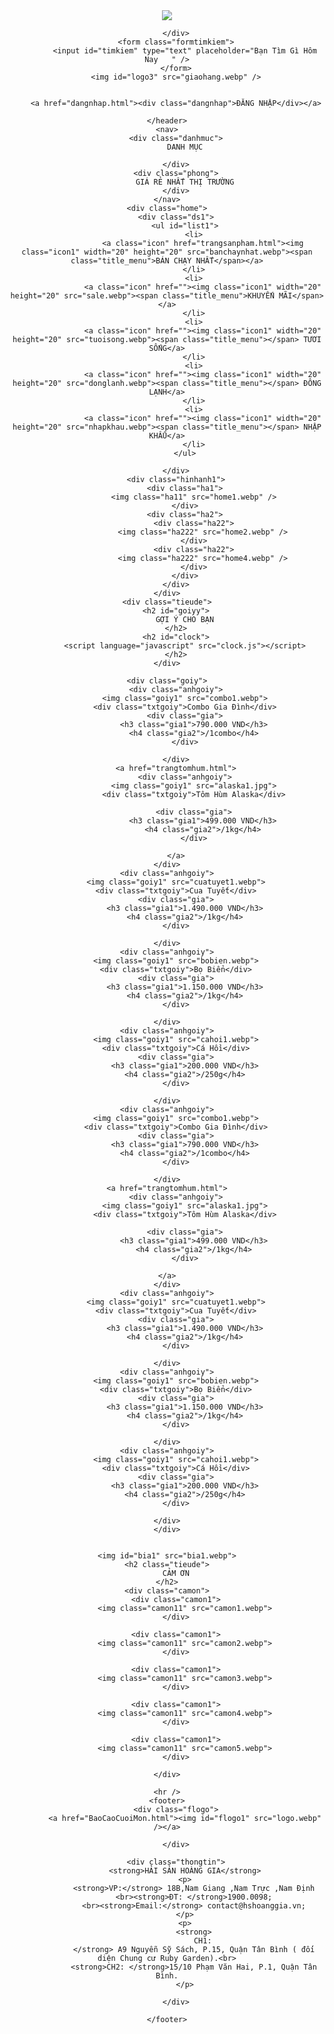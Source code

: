 ﻿<!DOCTYPE html>

<html lang="en" xmlns="http://www.w3.org/1999/xhtml">
<head>
    <meta charset="utf-8" />
    <title></title>
    <link rel="stylesheet" href="baocao.css" />
    
</head>
<body>
    <header>
        <div class="logo">
            <a href="BaoCaoCuoiMon.html"><img id="logo1" src="logo.webp" /></a>

        </div>
        <form class="formtimkiem">
            <input id="timkiem" type="text" placeholder="Bạn Tìm Gì Hôm Nay   " />
        </form>
        <img id="logo3" src="giaohang.webp" />


        <a href="dangnhap.html"><div class="dangnhap">ĐĂNG NHẬP</div></a>

    </header>
    <nav>
        <div class="danhmuc">
            DANH MỤC

        </div>
        <div class="phong">
            GIÁ RẺ NHẤT THỊ TRƯỜNG
        </div>
    </nav>
    <div class="home">
        <div class="ds1">
            <ul id="list1">
                <li>
                    <a class="icon" href="trangsanpham.html"><img class="icon1" width="20" height="20" src="banchaynhat.webp"><span class="title_menu">BÁN CHẠY NHẤT</span></a>
                </li>
                <li>
                    <a class="icon" href=""><img class="icon1" width="20" height="20" src="sale.webp"><span class="title_menu">KHUYẾN MÃI</span></a>
                </li>
                <li>
                    <a class="icon" href=""><img class="icon1" width="20" height="20" src="tuoisong.webp"><span class="title_menu"></span> TƯƠI SỐNG</a>
                </li>
                <li>
                    <a class="icon" href=""><img class="icon1" width="20" height="20" src="donglanh.webp"><span class="title_menu"></span> ĐÔNG LẠNH</a>
                </li>
                <li>
                    <a class="icon" href=""><img class="icon1" width="20" height="20" src="nhapkhau.webp"><span class="title_menu"></span> NHẬP KHẨU</a>
                </li>
            </ul>

        </div>
        <div class="hinhanh1">
            <div class="ha1">
                <img class="ha11" src="home1.webp" />
            </div>
            <div class="ha2">
                <div class="ha22">
                    <img class="ha222" src="home2.webp" />
                </div>
                <div class="ha22">
                    <img class="ha222" src="home4.webp" />
                </div>
            </div>
        </div>
    </div>
    <div class="tieude">
        <h2 id="goiyy">
            GỢI Ý CHO BẠN
        </h2>
        <h2 id="clock">
            <script language="javascript" src="clock.js"></script>
        </h2>
    </div>
    
    <div class="goiy">
        <div class="anhgoiy">
            <img class="goiy1" src="combo1.webp">
            <div class="txtgoiy">Combo Gia Đình</div>
            <div class="gia">
                <h3 class="gia1">790.000 VND</h3>
                <h4 class="gia2">/1combo</h4>
            </div>

        </div>
        <a href="trangtomhum.html">
            <div class="anhgoiy">
                <img class="goiy1" src="alaska1.jpg">
                <div class="txtgoiy">Tôm Hùm Alaska</div>

                <div class="gia">
                    <h3 class="gia1">499.000 VND</h3>
                    <h4 class="gia2">/1kg</h4>
                </div>

        </a>
    </div>
    <div class="anhgoiy">
        <img class="goiy1" src="cuatuyet1.webp">
        <div class="txtgoiy">Cua Tuyết</div>
        <div class="gia">
            <h3 class="gia1">1.490.000 VND</h3>
            <h4 class="gia2">/1kg</h4>
        </div>

    </div>
    <div class="anhgoiy">
        <img class="goiy1" src="bobien.webp">
        <div class="txtgoiy">Bọ Biển</div>
        <div class="gia">
            <h3 class="gia1">1.150.000 VND</h3>
            <h4 class="gia2">/1kg</h4>
        </div>

    </div>
    <div class="anhgoiy">
        <img class="goiy1" src="cahoi1.webp">
        <div class="txtgoiy">Cá Hồi</div>
        <div class="gia">
            <h3 class="gia1">200.000 VND</h3>
            <h4 class="gia2">/250g</h4>
        </div>

    </div>
    <div class="anhgoiy">
        <img class="goiy1" src="combo1.webp">
        <div class="txtgoiy">Combo Gia Đình</div>
        <div class="gia">
            <h3 class="gia1">790.000 VND</h3>
            <h4 class="gia2">/1combo</h4>
        </div>

    </div>
    <a href="trangtomhum.html">
        <div class="anhgoiy">
            <img class="goiy1" src="alaska1.jpg">
            <div class="txtgoiy">Tôm Hùm Alaska</div>

            <div class="gia">
                <h3 class="gia1">499.000 VND</h3>
                <h4 class="gia2">/1kg</h4>
            </div>

    </a>
    </div>
    <div class="anhgoiy">
        <img class="goiy1" src="cuatuyet1.webp">
        <div class="txtgoiy">Cua Tuyết</div>
        <div class="gia">
            <h3 class="gia1">1.490.000 VND</h3>
            <h4 class="gia2">/1kg</h4>
        </div>

    </div>
    <div class="anhgoiy">
        <img class="goiy1" src="bobien.webp">
        <div class="txtgoiy">Bọ Biển</div>
        <div class="gia">
            <h3 class="gia1">1.150.000 VND</h3>
            <h4 class="gia2">/1kg</h4>
        </div>

    </div>
    <div class="anhgoiy">
        <img class="goiy1" src="cahoi1.webp">
        <div class="txtgoiy">Cá Hồi</div>
        <div class="gia">
            <h3 class="gia1">200.000 VND</h3>
            <h4 class="gia2">/250g</h4>
        </div>

    </div>
    </div>


    <img id="bia1" src="bia1.webp">
    <h2 class="tieude">
        CẢM ƠN
    </h2>
    <div class="camon">
        <div class="camon1">
            <img class="camon11" src="camon1.webp">
        </div>

        <div class="camon1">
            <img class="camon11" src="camon2.webp">
        </div>

        <div class="camon1">
            <img class="camon11" src="camon3.webp">
        </div>

        <div class="camon1">
            <img class="camon11" src="camon4.webp">
        </div>

        <div class="camon1">
            <img class="camon11" src="camon5.webp">
        </div>

    </div>

    <hr />
    <footer>
        <div class="flogo">
            <a href="BaoCaoCuoiMon.html"><img id="flogo1" src="logo.webp" /></a>

        </div>

        <div class="thongtin">
            <strong>HẢI SẢN HOÀNG GIA</strong>
            <p>
                <strong>VP:</strong> 18B,Nam Giang ,Nam Trực ,Nam Định
                <br><strong>ĐT: </strong>1900.0098;
                <br><strong>Email:</strong> contact@hshoanggia.vn;
            </p>
            <p>
                <strong>
                    CH1:
                </strong> A9 Nguyễn Sỹ Sách, P.15, Quận Tân Bình ( đối diện Chung cư Ruby Garden).<br>
                <strong>CH2: </strong>15/10 Phạm Văn Hai, P.1, Quận Tân Bình.
            </p>

        </div>

    </footer>




</body>
</html>
